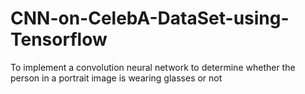 # CNN-on-CelebA-DataSet-using-Tensorflow
To implement a convolution neural network to determine whether the person in a portrait image is wearing glasses or not
